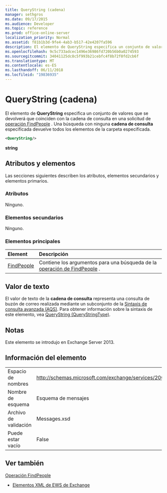 ```yaml
---
title: QueryString (cadena)
manager: sethgros
ms.date: 09/17/2015
ms.audience: Developer
ms.topic: reference
ms.prod: office-online-server
localization_priority: Normal
ms.assetid: f81b1b3d-9fe4-4ab3-b517-42e4207fa596
description: El elemento de QueryString especifica un conjunto de valores que se devolverá que coinciden con la cadena de consulta en una solicitud de operación FindPeople. Una búsqueda con ninguna cadena de consulta especificada devuelve todos los elementos de la carpeta especificada.
ms.openlocfilehash: 9c5c733adcec1496e36986fd720b56b0a0274593
ms.sourcegitcommit: 34041125dc8c5f993b21cebfc4f8b72f0fd2cb6f
ms.translationtype: MT
ms.contentlocale: es-ES
ms.lasthandoff: 06/11/2018
ms.locfileid: "19836935"
---
```

# <a name="querystring-string"></a>QueryString (cadena)

El elemento de **QueryString** especifica un conjunto de valores que se devolverá que coinciden con la cadena de consulta en una solicitud de [operación FindPeople](findpeople-operation.md) . Una búsqueda con ninguna **cadena de consulta** especificada devuelve todos los elementos de la carpeta especificada. 
  
```XML
<QueryString/> 
```

 **string**
## <a name="attributes-and-elements"></a>Atributos y elementos

Las secciones siguientes describen los atributos, elementos secundarios y elementos primarios.
  
### <a name="attributes"></a>Atributos

Ninguno.
  
### <a name="child-elements"></a>Elementos secundarios

Ninguno.
  
### <a name="parent-elements"></a>Elementos principales

|**Element**|**Descripción**|
|:-----|:-----|
|[FindPeople](findpeople.md) <br/> |Contiene los argumentos para una búsqueda de la [operación de FindPeople](findpeople-operation.md) .  <br/> |
   
## <a name="text-value"></a>Valor de texto

El valor de texto de la **cadena de consulta** representa una consulta de buzón de correo realizada mediante un subconjunto de la [Sintaxis de consulta avanzada (AQS)](http://msdn.microsoft.com/en-us/library/aa965711%28VS.85%29.aspx). Para obtener información sobre la sintaxis de este elemento, vea [QueryString (QueryStringType)](querystring-querystringtype.md).
  
## <a name="remarks"></a>Notas

Este elemento se introdujo en Exchange Server 2013.
  
## <a name="element-information"></a>Información del elemento

|||
|:-----|:-----|
|Espacio de nombres  <br/> |http://schemas.microsoft.com/exchange/services/2006/messages  <br/> |
|Nombre de esquema  <br/> |Esquema de mensajes  <br/> |
|Archivo de validación  <br/> |Messages.xsd  <br/> |
|Puede estar vacío  <br/> |False  <br/> |
   
## <a name="see-also"></a>Ver también



[Operación FindPeople](findpeople-operation.md)


- [Elementos XML de EWS de Exchange](ews-xml-elements-in-exchange.md)

